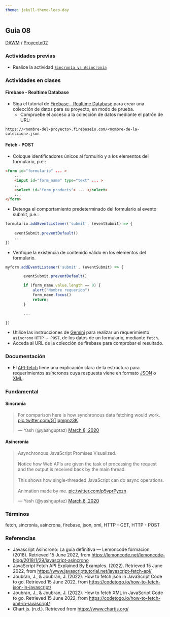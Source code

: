 ```yaml
---
theme: jekyll-theme-leap-day
---
```


## Guía 08

[DAWM](/DAWM/) / [Proyecto02](/DAWM/proyectos/2024/proyecto02)

### Actividades previas

* Realice la actividad [`Sincronía vs Asincronía`](/DAWM/enclases/syncasync) 

### Actividades en clases

#### Firebase - Realtime Database

* Siga el tutorial de [Firebase - Realtime Database](/DAWM/tutoriales/firebase_realtime_database) para crear una colección de datos para su proyecto, en modo de prueba. 
	+ Compruebe el acceso a la colección de datos mediante el patrón de URL:

```
https://<nombre-del-proyecto>.firebaseio.com/<nombre-de-la-coleccion>.json
```

#### Fetch - POST

* Coloque identificadores únicos al formulrio y a los elementos del formulario, p.e.:

```html
<form id="formulario" ... >
	...
	<input id="form_name" type="text" ... >
	...
	<select id="form_products"> ... </select>
	...
</form>	
```

* Detenga el comportamiento predeterminado del formulario al evento submit, p.e.:

```javascript
formulario.addEventListener('submit', (eventSubmit) => {
	
	eventSubmit.preventDefault() 
	...
})
```

* Verifique la existencia de contenido válido en los elementos del formulario.  

```javascript
myform.addEventListener('submit', (eventSubmit) => {

        eventSubmit.preventDefault()

        if (form_name.value.length == 0) {
            alert("Nombre requerido")
            form_name.focus()
            return;
        }

        ...

})
```

* Utilice las instrucciones de [Gemini](gemini/guia08-gemini01.pdf) para realizar un requerimiento `asíncrono` `HTTP - POST`, de los datos de un formulario, mediante `fetch`.
* Acceda al URL de la colección de firebase para comprobar el resultado.


### Documentación

* El [API-fetch](https://www.javascripttutorial.net/web-apis/javascript-fetch-api/) tiene una explicación clara de la estructura para requerimientos asíncronos cuya respuesta viene en formato [JSON](https://codetogo.io/how-to-fetch-json-in-javascript/) o [XML](https://codetogo.io/how-to-fetch-xml-in-javascript/).

### Fundamental

#### Sincronía

<blockquote class="twitter-tweet"><p lang="en" dir="ltr">For comparison here is how synchronous data fetching would work. <a href="https://t.co/GTjqmpnz3K">pic.twitter.com/GTjqmpnz3K</a></p>&mdash; Yash (@yashguptaz) <a href="https://twitter.com/yashguptaz/status/1236594518054469632?ref_src=twsrc%5Etfw">March 8, 2020</a></blockquote> <script async src="https://platform.twitter.com/widgets.js" charset="utf-8"></script>

#### Asincronía

<blockquote class="twitter-tweet"><p lang="en" dir="ltr">Asynchronous JavaScript Promises Visualized.<br><br>Notice how Web APIs are given the task of processing the request and the output is received back by the main thread.<br><br>This shows how single-threaded JavaScript can do async operations.<br><br>Animation made by me. <a href="https://t.co/p5vprPyxzn">pic.twitter.com/p5vprPyxzn</a></p>&mdash; Yash (@yashguptaz) <a href="https://twitter.com/yashguptaz/status/1236586576722812928?ref_src=twsrc%5Etfw">March 8, 2020</a></blockquote> <script async src="https://platform.twitter.com/widgets.js" charset="utf-8"></script>

### Términos

fetch, sincronía, asíncrona, firebase, json, xml, HTTP - GET, HTTP - POST

### Referencias

* Javascript Asíncrono: La guía definitiva — Lemoncode formacion. (2018). Retrieved 15 June 2022, from https://lemoncode.net/lemoncode-blog/2018/1/29/javascript-asincrono
* JavaScript Fetch API Explained By Examples. (2022). Retrieved 15 June 2022, from https://www.javascripttutorial.net/javascript-fetch-api/
* Joubran, J., & Joubran, J. (2022). How to fetch json in JavaScript Code to go. Retrieved 15 June 2022, from https://codetogo.io/how-to-fetch-json-in-javascript/
* Joubran, J., & Joubran, J. (2022). How to fetch XML in JavaScript Code to go. Retrieved 15 June 2022, from https://codetogo.io/how-to-fetch-xml-in-javascript/
* Chart.js. (n.d.). Retrieved from https://www.chartjs.org/